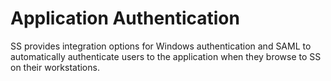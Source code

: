 [title]: # "Application Authentication"
[tags]: # "Authentication"
[priority]: # "1000"

# Application Authentication

SS provides integration options for Windows authentication and SAML to automatically authenticate users to the application when they browse to SS on their workstations.
